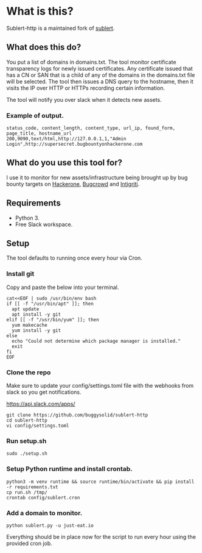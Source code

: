 # What is this?
Sublert-http is a maintained fork of [sublert](https://github.com/yassineaboukir/sublert). 

## What does this do?

You put a list of domains in domains.txt. The tool monitor certificate transparency logs for newly issued certificates.
Any certificate issued that has a CN or SAN that is a child of any of the domains in the domains.txt file will be selected. The tool then issues 
a DNS query to the hostname, then it visits the IP over HTTP or HTTPs recording certain information.

The tool will notify you over slack when it detects new assets.

### Example of output.

```
status_code, content_length, content_type, url_ip, found_form, page_title, hostname_url 
200,9090,text/html,http://127.0.0.1,1,"Admin Login",http://supersecret.bugbountyonhackerone.com
```

## What do you use this tool for?

I use it to monitor for new assets/infrastructure being brought up by bug bounty targets on [Hackerone](https://hackerone.com/directory/programs), [Bugcrowd](https://bugcrowd.com/programs) and [Intigriti](https://www.intigriti.com/programs).

## Requirements
- Python 3.
- Free Slack workspace.

## Setup

The tool defaults to running once every hour via Cron.

### Install git

Copy and paste the below into your terminal.  

```
cat<<EOF | sudo /usr/bin/env bash
if [[ -f "/usr/bin/apt" ]]; then
  apt update
  apt install -y git
elif [[ -f "/usr/bin/yum" ]]; then
  yum makecache
  yum install -y git
else
  echo "Could not determine which package manager is installed."
  exit
fi
EOF
```

### Clone the repo

Make sure to update your config/settings.toml file with the webhooks from slack so you get notifications.  

https://api.slack.com/apps/  

```
git clone https://github.com/buggysolid/sublert-http
cd sublert-http
vi config/settings.toml
```

### Run setup.sh

```
sudo ./setup.sh
```

### Setup Python runtime and install crontab.

```
python3 -m venv runtime && source runtime/bin/activate && pip install -r requirements.txt
cp run.sh /tmp/
crontab config/sublert.cron
```

### Add a domain to monitor.

```
python sublert.py -u just-eat.io
```

Everything should be in place now for the script to run every hour using the provided cron job.
